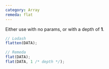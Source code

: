 ```yaml
---
category: Array
remeda: flat
---
```


Either use with no params, or with a depth of **1**.

```ts
// Lodash
flatten(DATA);

// Remeda
flat(DATA);
flat(DATA, 1 /* depth */);
```

